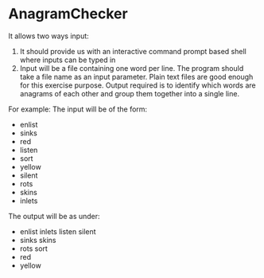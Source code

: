 # AnagramChecker
It allows two ways input:
1. It should provide us with an interactive command prompt based shell where inputs can be typed in
2. Input will be a file containing one word per line. The program should take a file name as an input parameter.   Plain text files are good enough for this exercise purpose.
Output required is to identify which words are anagrams of each other and group them together into a single line.

For example:
The input will be of the form:
  - enlist
  - sinks
  - red
  - listen
  - sort
  - yellow
  - silent
  - rots
  - skins
  - inlets

The output will be as under:
  - enlist inlets listen silent
  - sinks skins
  - rots sort
  - red
  - yellow

